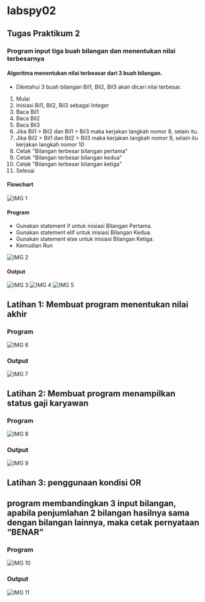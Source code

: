 # labspy02
## Tugas Praktikum 2
### Program input tiga buah bilangan dan menentukan nilai terbesarnya
#### Algoritma menentukan nilai terbeasar dari 3 buah bilangan.
- Diketahui 3 buah bilangan Bil1, Bil2, Bil3 akan dicari nilai terbesar.

1. Mulai
2. Inisiasi Bil1, Bil2, Bil3 sebagai Integer
3. Baca Bil1
4. Baca Bil2
5. Baca Bil3
6. Jika Bil1 > Bil2 dan Bil1 > Bil3 maka kerjakan langkah nomor 8, selain itu.
7. Jika Bil2 > Bil1 dan Bil2 > Bil3 maka kerjakan langkah nomor 9, selain itu kerjakan langkah nomor 10
8. Cetak "Bilangan terbesar bilangan pertama"
9. Cetak "Bilangan terbesar bilangan kedua"
10. Cetak "Bilangan terbesar bilangan ketiga"
11. Selesai
#### Flowchart
![IMG 1](screenshoot/flowchart.png)
#### Program
- Gunakan statement if untuk inisiasi Bilangan Pertama.
- Gunakan statement elif untuk inisiasi Bilangan Kedua.
- Gunakan statement else untuk inisiasi Bilangan Ketiga.
- Kemudian Run

![IMG 2](screenshoot/TugasP2.png)
#### Output
![IMG 3](screenshoot/TugasP2.1.png)
![IMG 4](screenshoot/TugasP2.2.png)
![IMG 5](screenshoot/TugasP2.3.png)

## Latihan 1: Membuat program menentukan nilai akhir
### Program
![IMG 6](screenshoot/Latihan1.1.png)
### Output
![IMG 7](screenshoot/Latihan1.2.png)

## Latihan 2: Membuat program menampilkan status gaji karyawan
### Program
![IMG 8](screenshoot/Latihan2.1.png)
### Output
![IMG 9](screenshoot/Latihan2.2.png)

## Latihan 3: penggunaan kondisi OR
## program membandingkan 3 input bilangan, apabila penjumlahan 2 bilangan hasilnya sama dengan bilangan lainnya, maka cetak pernyataan “BENAR”
### Program
![IMG 10](screenshoot/Latihan3.1.png)
### Output
![IMG 11](screenshoot/Latihan3.2.png)
